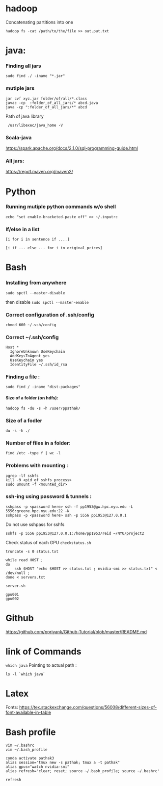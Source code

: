 # hadoop
Concatenating partitions into one
```
hadoop fs -cat /path/to/the/file >> out.put.txt
```

# java: 
### Finding all jars
```
sudo find ./ -iname "*.jar"
```

### mutiple jars
```
jar cvf xyz.jar folder/of/all/*.class
javac -cp  :folder_of_all_jars/* abcd.java 
java -cp ":folder_of_all_jars/*" abcd

```

Path of java library 
```
 /usr/libexec/java_home -V
 ```
 
### Scala-java
https://spark.apache.org/docs/2.1.0/sql-programming-guide.html

### All jars:
https://repo1.maven.org/maven2/

# Python

### Running mutiple python commands w/o shell

```
echo "set enable-bracketed-paste off" >> ~/.inputrc
```

### If/else in a list

```
[i for i in sentence if ....]
```
```
[i if ... else ... for i in original_prices]
```




# Bash
### Installing from anywhere
```
sudo spctl --master-disable
```
then disable `sudo spctl --master-enable`


### Correct configuration of .ssh/config 

```
chmod 600 ~/.ssh/config
```
### Correct ~/.ssh/config 

```
Host *
  IgnoreUnknown UseKeychain
  AddKeysToAgent yes
  UseKeychain yes
  IdentityFile ~/.ssh/id_rsa
```

### Finding a file : 
```sudo find / -iname "dist-packages"```

#### Size of a folder (on hdfs): 
```hadoop fs -du -s -h /user/ppathak/```

### Size of a fodler 
```du -s -h ./```

### Number of files in a folder: 
```
find /etc -type f | wc -l
```
### Problems with mounting :
```
pgrep -lf sshfs
kill -9 <pid_of_sshfs_process>
sudo umount -f <mounted_dir>
```

### ssh-ing using password & tunnels : 
```
sshpass -p <password here> ssh -f pp1953@gw.hpc.nyu.edu -L 5556:greene.hpc.nyu.edu:22 -N
sshpass -p <password here> ssh -p 5556 pp1953@127.0.0.1
```
Do not use sshpass for sshfs
```
sshfs -p 5556 pp1953@127.0.0.1:/home/pp1953/reid ~/NYU/project2
```

Check status of each GPU `checkstatus.sh`  

```
truncate -s 0 status.txt

while read HOST ; 
do 
    ssh $HOST "echo $HOST >> status.txt ; nvidia-smi >> status.txt" < /dev/null ; 
done < servers.txt
```
`server.sh`  
```
gpu001
gpu002
```

# Github
https://github.com/ppriyank/Github-Tutorial/blob/master/README.md

# link of Commands 

```which java```
Pointing to actual path : 
```
ls -l `which java`
```



# Latex
Fonts: https://tex.stackexchange.com/questions/56008/different-sizes-of-font-available-in-table   


# Bash profile

`vim ~/.bashrc`   
`vim ~/.bash_profile`

```
conda activate pathak3
alias session="tmux new -s pathak; tmux a -t pathak"
alias gpus="watch nvidia-smi"
alias refresh='clear; reset; source ~/.bash_profile; source ~/.bashrc'
```

`refresh`
